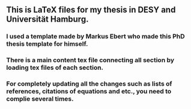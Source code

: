 ## This is LaTeX files for my thesis in DESY and Universität Hamburg.

### I used a template made by Markus Ebert who made this PhD thesis template for himself. 
### There is a main content tex file connecting all section by loading tex files of each section. 
### For completely updating all the changes such as lists of references, citations of equations and etc., you need to complie several times. 
